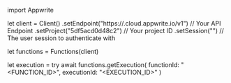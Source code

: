 import Appwrite

let client = Client()
    .setEndpoint("https://<REGION>.cloud.appwrite.io/v1") // Your API Endpoint
    .setProject("5df5acd0d48c2") // Your project ID
    .setSession("") // The user session to authenticate with

let functions = Functions(client)

let execution = try await functions.getExecution(
    functionId: "<FUNCTION_ID>",
    executionId: "<EXECUTION_ID>"
)

